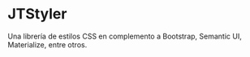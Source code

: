 # JTStyler

Una librería de estilos CSS en complemento a Bootstrap, Semantic UI, Materialize, entre otros.
